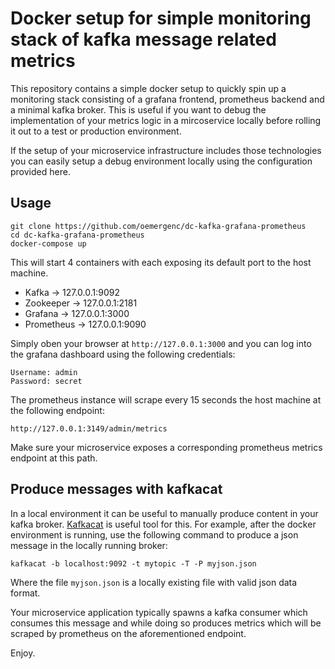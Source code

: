 # Docker setup for simple monitoring stack of kafka message related metrics 
This repository contains a simple docker setup to quickly spin up a 
monitoring stack consisting of a grafana frontend, prometheus backend and a minimal kafka broker.
This is useful if you want to debug the implementation of your metrics logic in
a mircoservice locally before rolling it out to a test or production environment.

If the setup of your microservice infrastructure includes those technologies you can easily setup a debug environment 
locally using the configuration provided here.

## Usage
```
git clone https://github.com/oemergenc/dc-kafka-grafana-prometheus
cd dc-kafka-grafana-prometheus
docker-compose up
```
This will start 4 containers with each exposing its default port to the host machine.
* Kafka -> 127.0.0.1:9092
* Zookeeper -> 127.0.0.1:2181
* Grafana -> 127.0.0.1:3000
* Prometheus -> 127.0.0.1:9090

Simply oben your browser at `http://127.0.0.1:3000` and you can log into the grafana dashboard using the following credentials:
```
Username: admin
Password: secret
```
The prometheus instance will scrape every 15 seconds the host machine at the following endpoint:
```
http://127.0.0.1:3149/admin/metrics
```
Make sure your microservice exposes a corresponding prometheus metrics endpoint at this path.

## Produce messages with kafkacat
In a local environment it can be useful to manually produce content in your kafka broker. 
[Kafkacat](https://github.com/edenhill/kafkacat) is useful tool for this. For example, 
after the docker environment is running, use the following command to produce a json message in the locally running broker:
```
kafkacat -b localhost:9092 -t mytopic -T -P myjson.json
```
Where the file `myjson.json` is a locally existing file with valid json data format.

Your microservice application typically spawns a kafka consumer which consumes this message and while doing so
produces metrics which will be scraped by prometheus on the aforementioned endpoint.

Enjoy.
